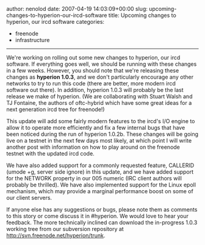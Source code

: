 author: nenolod
date: 2007-04-19 14:03:09+00:00
slug: upcoming-changes-to-hyperion-our-ircd-software
title: Upcoming changes to hyperion, our ircd software
categories:
- freenode
- infrastructure
---

We're working on rolling out some new changes to hyperion, our ircd software. If everything goes well, we should be running with these changes in a few weeks. However, you should note that we're releasing these changes as **hyperion 1.0.3**, and we don't particularly encourage any other networks to try to run this code (there are better, more modern ircd software out there). In addition, hyperion 1.0.3 will probably be the last release we make of hyperion. (We are collaborating with Stuart Walsh and TJ Fontaine, the authors of oftc-hybrid which have some great ideas for a next generation ircd tree for freenode!)



This update will add some fairly modern features to the ircd's I/O engine to allow it to operate more efficiently and fix a few internal bugs that have been noticed during the run of hyperion 1.0.2b. These changes will be going live on a testnet in the next few days most likely, at which point I will write another post with information on how to play around on the freenode testnet with the updated ircd code.



We have also added support for a commonly requested feature, CALLERID (umode +g, server side ignore) in this update, and we have added support for the NETWORK property in our 005 numeric (IRC client authors will probably be thrilled). We have also implemented support for the Linux epoll mechanism, which may provide a marginal performance boost on some of our client servers.



If anyone else has any suggestions or bugs, please note them as comments to this story or come discuss it in #hyperion. We would love to hear your feedback. The more technically inclined can download the in-progress 1.0.3 working tree from our subversion repository at http://svn.freenode.net/hyperion/trunk.

